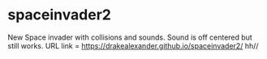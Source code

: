 # spaceinvader2
New Space invader with collisions and sounds. Sound is off centered but still works.
URL link = https://drakealexander.github.io/spaceinvader2/
hh//
